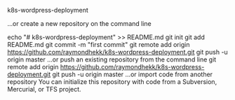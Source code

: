 k8s-wordpress-deployment


…or create a new repository on the command line

echo "# k8s-wordpress-deployment" >> README.md
git init
git add README.md
git commit -m "first commit"
git remote add origin https://github.com/raymondhekk/k8s-wordpress-deployment.git
git push -u origin master
…or push an existing repository from the command line
git remote add origin https://github.com/raymondhekk/k8s-wordpress-deployment.git
git push -u origin master
…or import code from another repository
You can initialize this repository with code from a Subversion, Mercurial, or TFS project.
